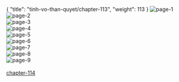 { "title": "tinh-vo-than-quyet/chapter-113", "weight": 113 }
<img src="http://1.bp.blogspot.com/-7bIGyvWUXRM/Wl3Qme_AXJI/AAAAAAAHHcA/dx8H4qFg2F4p0sNXlvKv9KZ-ePaQM2-FACLcBGAs/s1600/1.jpg?imgmax=0" alt="page-1" origin="http://1.bp.blogspot.com/-7bIGyvWUXRM/Wl3Qme_AXJI/AAAAAAAHHcA/dx8H4qFg2F4p0sNXlvKv9KZ-ePaQM2-FACLcBGAs/s1600/1.jpg?imgmax=0"><br/>
<img src="http://1.bp.blogspot.com/-dsGv87Nssr4/Wl3Qmsnow-I/AAAAAAAHHcE/xW_wCRFlXjcBGYGmQ2AH7WY1qRNvYs0YQCLcBGAs/s1600/2.jpg?imgmax=0" alt="page-2" origin="http://1.bp.blogspot.com/-dsGv87Nssr4/Wl3Qmsnow-I/AAAAAAAHHcE/xW_wCRFlXjcBGYGmQ2AH7WY1qRNvYs0YQCLcBGAs/s1600/2.jpg?imgmax=0"><br/>
<img src="http://1.bp.blogspot.com/-wYuoFMBljGE/Wl3QmqdHY2I/AAAAAAAHHcI/uQIkVgG6fbAH-SQGgHzFYFYTmjsg4wWegCLcBGAs/s1600/3.jpg?imgmax=0" alt="page-3" origin="http://1.bp.blogspot.com/-wYuoFMBljGE/Wl3QmqdHY2I/AAAAAAAHHcI/uQIkVgG6fbAH-SQGgHzFYFYTmjsg4wWegCLcBGAs/s1600/3.jpg?imgmax=0"><br/>
<img src="http://1.bp.blogspot.com/-3KfEcRzIrb8/Wl3QnscbzSI/AAAAAAAHHcM/PhyQediSzgYoqmgNjXFaNDrLIbPwVLcogCLcBGAs/s1600/4.jpg?imgmax=0" alt="page-4" origin="http://1.bp.blogspot.com/-3KfEcRzIrb8/Wl3QnscbzSI/AAAAAAAHHcM/PhyQediSzgYoqmgNjXFaNDrLIbPwVLcogCLcBGAs/s1600/4.jpg?imgmax=0"><br/>
<img src="http://1.bp.blogspot.com/-M--fA2R5LOQ/Wl3QoKWle8I/AAAAAAAHHcQ/KS812SyN1z0TWAK0Xt7XSKXY0bCmCdCbACLcBGAs/s1600/5.jpg?imgmax=0" alt="page-5" origin="http://1.bp.blogspot.com/-M--fA2R5LOQ/Wl3QoKWle8I/AAAAAAAHHcQ/KS812SyN1z0TWAK0Xt7XSKXY0bCmCdCbACLcBGAs/s1600/5.jpg?imgmax=0"><br/>
<img src="http://1.bp.blogspot.com/-2Z__FTErYMo/Wl3QoBsHHrI/AAAAAAAHHcU/qJy6D4hiAwEU55yqFNX_ErqtfYppDf_wwCLcBGAs/s1600/6.jpg?imgmax=0" alt="page-6" origin="http://1.bp.blogspot.com/-2Z__FTErYMo/Wl3QoBsHHrI/AAAAAAAHHcU/qJy6D4hiAwEU55yqFNX_ErqtfYppDf_wwCLcBGAs/s1600/6.jpg?imgmax=0"><br/>
<img src="http://1.bp.blogspot.com/-cwc4j102F0U/Wl3QoVQ1ZnI/AAAAAAAHHcY/cBFeCk_XsG8uUI5mCdwXpsGzbaKfEFN6ACLcBGAs/s1600/7.jpg?imgmax=0" alt="page-7" origin="http://1.bp.blogspot.com/-cwc4j102F0U/Wl3QoVQ1ZnI/AAAAAAAHHcY/cBFeCk_XsG8uUI5mCdwXpsGzbaKfEFN6ACLcBGAs/s1600/7.jpg?imgmax=0"><br/>
<img src="http://1.bp.blogspot.com/-Xcwc5JE557E/Wl3QpM1yRZI/AAAAAAAHHcc/_AYxzBFLvVkYMFSeA3Mlus9lYAg2cD-OACLcBGAs/s1600/8.jpg?imgmax=0" alt="page-8" origin="http://1.bp.blogspot.com/-Xcwc5JE557E/Wl3QpM1yRZI/AAAAAAAHHcc/_AYxzBFLvVkYMFSeA3Mlus9lYAg2cD-OACLcBGAs/s1600/8.jpg?imgmax=0"><br/>
<img src="http://1.bp.blogspot.com/-feoj3rqjss8/Wl3Qpth6IQI/AAAAAAAHHcg/TtUa7twTtM0VmMU6OGcuZXy3QEoI8E2jwCLcBGAs/s1600/9.jpg?imgmax=0" alt="page-9" origin="http://1.bp.blogspot.com/-feoj3rqjss8/Wl3Qpth6IQI/AAAAAAAHHcg/TtUa7twTtM0VmMU6OGcuZXy3QEoI8E2jwCLcBGAs/s1600/9.jpg?imgmax=0"><br/>
<br/><a class="nextchap" href="/tinh-vo-than-quyet/chapter-114">chapter-114</a>
